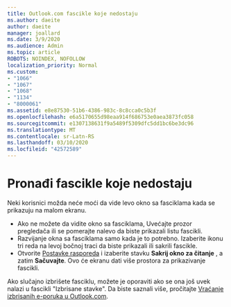 ```yaml
---
title: Outlook.com fascikle koje nedostaju
ms.author: daeite
author: daeite
manager: joallard
ms.date: 3/9/2020
ms.audience: Admin
ms.topic: article
ROBOTS: NOINDEX, NOFOLLOW
localization_priority: Normal
ms.custom:
- "1066"
- "1067"
- "1068"
- "1134"
- "8000061"
ms.assetid: e8e87530-51b6-4386-983c-8c8cca0c5b3f
ms.openlocfilehash: e6a5170655d98eaa914f686753e0aea3873fc058
ms.sourcegitcommit: e1307138631f9a5489f5309dfc5dd1bc6be3dc96
ms.translationtype: MT
ms.contentlocale: sr-Latn-RS
ms.lasthandoff: 03/10/2020
ms.locfileid: "42572589"
---
```

# <a name="find-missing-folders"></a>Pronađi fascikle koje nedostaju

Neki korisnici možda neće moći da vide levo okno sa fasciklama kada se prikazuju na malom ekranu.

- Ako ne možete da vidite okno sa fasciklama, Uvećajte prozor pregledača ili se pomerajte nalevo da biste prikazali listu fascikli.
- Razvijanje okna sa fasciklama samo kada je to potrebno. Izaberite ikonu tri reda na levoj bočnoj traci da biste prikazali ili sakrili fascikle.
- Otvorite [Postavke rasporeda](https://outlook.live.com/mail/options/mail/layout) i izaberite stavku **Sakrij okno za čitanje** , a zatim **Sačuvajte**. Ovo će ekranu dati više prostora za prikazivanje fascikli.

Ako slučajno izbrišete fasciklu, možete je oporaviti ako se ona još uvek nalazi u fascikli "Izbrisane stavke". Da biste saznali više, pročitajte [Vraćanje izbrisanih e-poruka u Outlook.com](https://support.office.com/article/cf06ab1b-ae0b-418c-a4d9-4e895f83ed50).
